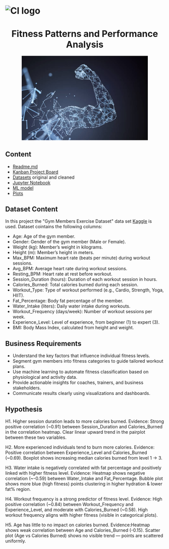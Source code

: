 # ![CI logo](https://codeinstitute.s3.amazonaws.com/fullstack/ci_logo_small.png)

# <div align="center"> Fitness Patterns and Performance Analysis </div>

<p align="center">
  <img src="gettyimages-814346208-612x612.jpg" width="400">
</p>

## Content
* [Readme.md](https://github.com/YShutko/CI_fitness_patterns_and_perfofmance_analysis/blob/b1a86de8fa919e84500b3dfa300965f3f84f622a/README.md)
* [Kanban Project Board](https://github.com/users/YShutko/projects/5)
* [Datasets](https://github.com/YShutko/CI_fitness_patterns_and_perfofmance_analysis/tree/main/data) original and cleaned
* [Jupyter Notebook](https://github.com/YShutko/CI_fitness_patterns_and_perfofmance_analysis/tree/b1a86de8fa919e84500b3dfa300965f3f84f622a/jupyter_notebooks)
* [ML model](https://github.com/YShutko/CI_fitness_patterns_and_perfofmance_analysis/tree/main/model)
* [Plots]()

## Dataset Content
In this project the "Gym Members Exercise Dataset" data set [Kaggle](https://www.kaggle.com/datasets/valakhorasani/gym-members-exercise-dataset/data) is used. 
Dataset cointains the following columns:
* Age: Age of the gym member.
* Gender: Gender of the gym member (Male or Female).
* Weight (kg): Member’s weight in kilograms.
* Height (m): Member’s height in meters.
* Max_BPM: Maximum heart rate (beats per minute) during workout sessions.
* Avg_BPM: Average heart rate during workout sessions.
* Resting_BPM: Heart rate at rest before workout.
* Session_Duration (hours): Duration of each workout session in hours.
* Calories_Burned: Total calories burned during each session.
* Workout_Type: Type of workout performed (e.g., Cardio, Strength, Yoga, HIIT).
* Fat_Percentage: Body fat percentage of the member.
* Water_Intake (liters): Daily water intake during workouts.
* Workout_Frequency (days/week): Number of workout sessions per week.
* Experience_Level: Level of experience, from beginner (1) to expert (3).
* BMI: Body Mass Index, calculated from height and weight.

## Business Requirements
* Understand the key factors that influence individual fitness levels.
* Segment gym members into fitness categories to guide tailored workout plans.
* Use machine learning to automate fitness classification based on physiological and activity data.
* Provide actionable insights for coaches, trainers, and business stakeholders.
* Communicate results clearly using visualizations and dashboards.

## Hypothesis
H1. Higher session duration leads to more calories burned.
Evidence: Strong positive correlation (~0.91) between Session_Duration and Calories_Burned in the correlation heatmap. Clear linear upward trend in the pairplot between these two variables.

H2. More experienced individuals tend to burn more calories.
Evidence: Positive correlation between Experience_Level and Calories_Burned (~0.69). Boxplot shows increasing median calories burned from level 1 → 3.

H3. Water intake is negatively correlated with fat percentage and positively linked with higher fitness level.
Evidence: Heatmap shows negative correlation (~-0.59) between Water_Intake and Fat_Percentage. 
Bubble plot shows more blue (high fitness) points clustering in higher hydration & lower fat% region.

H4. Workout frequency is a strong predictor of fitness level.
Evidence: High positive correlation (~0.84) between Workout_Frequency and Experience_Level, and moderate with Calories_Burned (~0.58). High workout frequency aligns with higher fitness (visible in categorical plots).

H5. Age has little to no impact on calories burned.
Evidence:Heatmap shows weak correlation between Age and Calories_Burned (-0.15). Scatter plot (Age vs Calories Burned) shows no visible trend — points are scattered uniformly.


